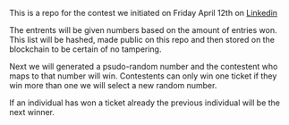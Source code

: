 This is a repo for the contest we initiated on Friday April 12th on [Linkedin](https://www.linkedin.com/feed/update/urn:li:activity:6522477165399932928/)

The entrents will be given numbers based on the amount of entries won. This list will be hashed, made public on this repo and then stored on the blockchain to be certain of no tampering. 

Next we will generated a psudo-random number and the contestent who maps to that number will win. Contestents can only win one ticket if they win more than one we will select a new random number.

If an individual has won a ticket already the previous individual will be the next winner.